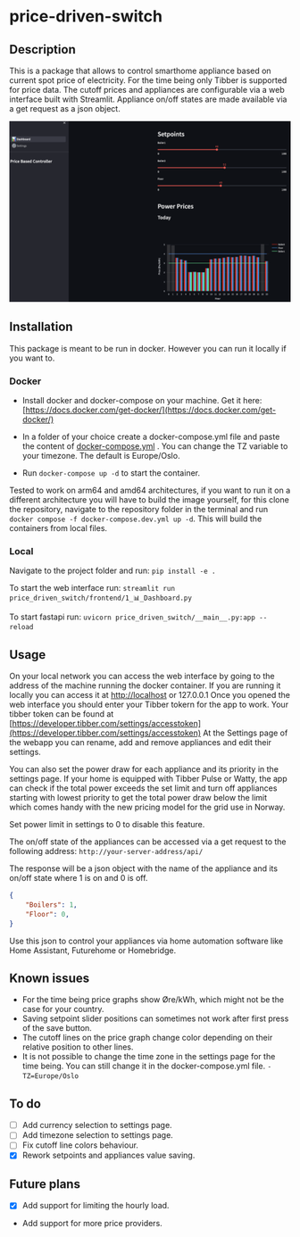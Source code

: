 # price-driven-switch

## Description

This is a package that allows to control smarthome appliance based on current spot price of electricity. For the time being only Tibber is supported for price data.
The cutoff prices and appliances are configurable via a web interface built with Streamlit.
Appliance on/off states are made available via a get request as a json object.

![Webapp Screenshot](docs/Screenshot%20Webapp.png)

## Installation

This package is meant to be run in docker. However you can run it locally if you want to.

### Docker

* Install docker and docker-compose on your machine. Get it here: [https://docs.docker.com/get-docker/](https://docs.docker.com/get-docker/)

* In a folder of your choice create a docker-compose.yml file and paste the content of [docker-compose.yml](https://github.com/pavelapekhtin/price-driven-switch/blob/main/docker-compose.yml)
. You can change the TZ variable to your timezone. The default is Europe/Oslo.

* Run ```docker-compose up -d``` to start the container.

Tested to work on arm64 and amd64 architectures, if you want to run it on a different architecture you will have to build the image yourself, for this clone the repository, navigate to the repository folder in the terminal and run ```docker compose -f docker-compose.dev.yml up -d```. This will build the containers from local files.

### Local

Navigate to the project folder and run:
```pip install -e .```

To start the web interface run:
```streamlit run price_driven_switch/frontend/1_📊_Dashboard.py```

To start fastapi run:
```uvicorn price_driven_switch/__main__.py:app --reload```

## Usage

On your local network you can access the web interface by going to the address of the machine running the docker container.
If you are running it locally you can access it at [http://localhost](http://localhost) or 127.0.0.1
Once you opened the web interface you should enter your Tibber tokern for the app to work.
Your tibber token can be found at [https://developer.tibber.com/settings/accesstoken](https://developer.tibber.com/settings/accesstoken)
At the Settings page of the webapp you can rename, add and remove appliances and edit their settings.


You can also set the power draw for each appliance and its priority in the settings page.  If your home is equipped with Tibber Pulse or Watty, the app can check if the total power exceeds the set limit and turn off appliances starting with lowest priority to get the total power draw below the limit which comes handy with the new pricing model for the grid use in Norway.

Set power limit in settings to 0 to disable this feature.

The on/off state of the appliances can be accessed via a get request to the following address:
```http://your-server-address/api/```

The response will be a json object with the name of the appliance and its on/off state where 1 is on and 0 is off.

```json
{
    "Boilers": 1,
    "Floor": 0,
}
```

Use this json to control your appliances via home automation software like Home Assistant, Futurehome or Homebridge.

## Known issues

- For the time being price graphs show Øre/kWh, which might not be the case for your country.
- Saving setpoint slider positions can sometimes not work after first press of the save button.
- The cutoff lines on the price graph change color depending on their relative position to other lines.
- It is not possible to change the time zone in the settings page for the time being. You can still change it in the docker-compose.yml file. ```- TZ=Europe/Oslo```

## To do

- [ ] Add currency selection to settings page.
- [ ] Add timezone selection to settings page.
- [ ] Fix cutoff line colors behaviour.
- [x] Rework setpoints and appliances value saving.

## Future plans

- [x] Add support for limiting the hourly load.
- Add support for more price providers.

